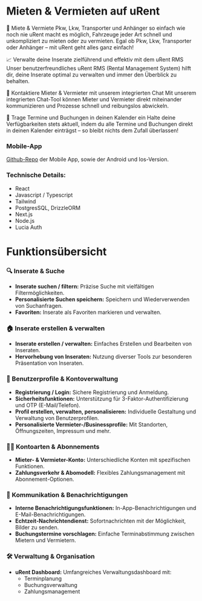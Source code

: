# Mieten & Vermieten auf uRent

🚗 Miete & Vermiete Pkw, Lkw, Transporter und Anhänger so einfach wie noch nie
uRent macht es möglich, Fahrzeuge jeder Art schnell und unkompliziert zu mieten oder zu vermieten. Egal ob Pkw, Lkw, Transporter oder Anhänger – mit uRent geht alles ganz einfach!

📈 Verwalte deine Inserate zielführend und effektiv mit dem uRent RMS
Unser benutzerfreundliches uRent RMS (Rental Management System) hilft dir, deine Inserate optimal zu verwalten und immer den Überblick zu behalten.

💬 Kontaktiere Mieter & Vermieter mit unserem integrierten Chat
Mit unserem integrierten Chat-Tool können Mieter und Vermieter direkt miteinander kommunizieren und Prozesse schnell und reibungslos abwickeln.

📅 Trage Termine und Buchungen in deinen Kalender ein
Halte deine Verfügbarkeiten stets aktuell, indem du alle Termine und Buchungen direkt in deinen Kalender einträgst – so bleibt nichts dem Zufall überlassen!

### Mobile-App
[Github-Repo](https://github.com/PascalZagarolo/uRent_rn) der Mobile App, sowie der Android und Ios-Version.


### Technische Details:
- React
- Javascript / Typescript
- Tailwind
- PostgresSQL, DrizzleORM
- Next.js
- Node.js
- Lucia Auth

# Funktionsübersicht

### 🔍 Inserate & Suche
- **Inserate suchen / filtern:** Präzise Suche mit vielfältigen Filtermöglichkeiten.
- **Personalisierte Suchen speichern:** Speichern und Wiederverwenden von Suchanfragen.
- **Favoriten:** Inserate als Favoriten markieren und verwalten.

### 🏠 Inserate erstellen & verwalten
- **Inserate erstellen / verwalten:** Einfaches Erstellen und Bearbeiten von Inseraten.
- **Hervorhebung von Inseraten:** Nutzung diverser Tools zur besonderen Präsentation von Inseraten.

### 👤 Benutzerprofile & Kontoverwaltung
- **Registrierung / Login:** Sichere Registrierung und Anmeldung.
- **Sicherheitsfunktionen:** Unterstützung für 3-Faktor-Authentifizierung und OTP (E-Mail/Telefon).
- **Profil erstellen, verwalten, personalisieren:** Individuelle Gestaltung und Verwaltung von Benutzerprofilen.
- **Personalisierte Vermieter-/Businessprofile:** Mit Standorten, Öffnungszeiten, Impressum und mehr.

### 🧑‍💼 Kontoarten & Abonnements
- **Mieter- & Vermieter-Konto:** Unterschiedliche Konten mit spezifischen Funktionen.
- **Zahlungsverkehr & Abomodell:** Flexibles Zahlungsmanagement mit Abonnement-Optionen.

### 📨 Kommunikation & Benachrichtigungen
- **Interne Benachrichtigungsfunktionen:** In-App-Benachrichtigungen und E-Mail-Benachrichtigungen.
- **Echtzeit-Nachrichtendienst:** Sofortnachrichten mit der Möglichkeit, Bilder zu senden.
- **Buchungstermine vorschlagen:** Einfache Terminabstimmung zwischen Mietern und Vermietern.

### 🛠 Verwaltung & Organisation
- **uRent Dashboard:** Umfangreiches Verwaltungsdashboard mit:
  - Terminplanung
  - Buchungsverwaltung
  - Zahlungsmanagement
